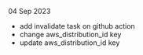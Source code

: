 04 Sep 2023

- add invalidate task on github action
- change aws_distribution_id key
- update aws_distribution_id key

